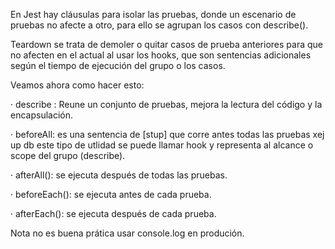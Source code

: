 En Jest hay cláusulas para isolar las pruebas, donde un escenario de pruebas no afecte a otro, para ello se agrupan los casos con describe().

Teardown se trata de demoler o quitar casos de prueba anteriores para que no afecten en el actual al usar los hooks, que son sentencias adicionales según el tiempo de ejecución del grupo o los casos.

Veamos ahora como hacer esto:

· describe : Reune un conjunto de pruebas, mejora la lectura del código y  la encapsulación. 

· beforeAll: es una sentencia de [stup] que corre antes todas las pruebas xej up db
   este tipo de utlidad se puede llamar hook y representa al alcance o scope del grupo (describe).

· afterAll(): se ejecuta después de todas las pruebas.

· beforeEach(): se ejecuta antes de cada prueba.

· afterEach(): se ejecuta después de cada prueba.

Nota no es buena prática usar console.log en produción.
